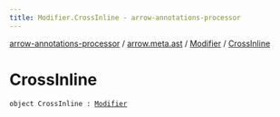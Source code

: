 ```yaml
---
title: Modifier.CrossInline - arrow-annotations-processor
---
```


[arrow-annotations-processor](../../index.html) / [arrow.meta.ast](../index.html) / [Modifier](index.html) / [CrossInline](./-cross-inline.html)

# CrossInline

`object CrossInline : `[`Modifier`](index.html)